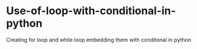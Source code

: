 # Use-of-loop-with-conditional-in-python
Creating for loop and while loop embedding them with conditonal in python
